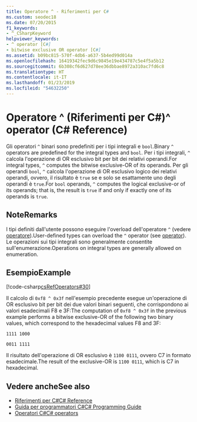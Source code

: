 ```yaml
---
title: Operatore ^ - Riferimenti per C#
ms.custom: seodec18
ms.date: 07/20/2015
f1_keywords:
- ^_CSharpKeyword
helpviewer_keywords:
- ^ operator [C#]
- bitwise exclusive OR operator [C#]
ms.assetid: b09bc815-570f-4db6-a637-5b4ed99d014a
ms.openlocfilehash: 16419342fec9d6c9845e19e434787c5e4f5a5b12
ms.sourcegitcommit: 6b308cf6d627d78ee36dbbae8972a310ac7fd6c8
ms.translationtype: HT
ms.contentlocale: it-IT
ms.lasthandoff: 01/23/2019
ms.locfileid: "54632250"
---
```

# <a name="-operator-c-reference"></a><span data-ttu-id="90e71-102">Operatore ^ (Riferimenti per C#)</span><span class="sxs-lookup"><span data-stu-id="90e71-102">^ operator (C# Reference)</span></span>

<span data-ttu-id="90e71-103">Gli operatori `^` binari sono predefiniti per i tipi integrali e `bool`.</span><span class="sxs-lookup"><span data-stu-id="90e71-103">Binary `^` operators are predefined for the integral types and `bool`.</span></span> <span data-ttu-id="90e71-104">Per i tipi integrali, `^` calcola l'operazione di OR esclusivo bit per bit dei relativi operandi.</span><span class="sxs-lookup"><span data-stu-id="90e71-104">For integral types, `^` computes the bitwise exclusive-OR of its operands.</span></span> <span data-ttu-id="90e71-105">Per gli operandi `bool`, `^` calcola l'operazione di OR esclusivo logico dei relativi operandi, ovvero, il risultato è `true` se e solo se esattamente uno degli operandi è `true`.</span><span class="sxs-lookup"><span data-stu-id="90e71-105">For `bool` operands, `^` computes the logical exclusive-or of its operands; that is, the result is `true` if and only if exactly one of its operands is `true`.</span></span>

## <a name="remarks"></a><span data-ttu-id="90e71-106">Note</span><span class="sxs-lookup"><span data-stu-id="90e71-106">Remarks</span></span>

<span data-ttu-id="90e71-107">I tipi definiti dall'utente possono eseguire l'overload dell'operatore `^` (vedere [operatore](../keywords/operator.md)).</span><span class="sxs-lookup"><span data-stu-id="90e71-107">User-defined types can overload the `^` operator (see [operator](../keywords/operator.md)).</span></span> <span data-ttu-id="90e71-108">Le operazioni sui tipi integrali sono generalmente consentite sull'enumerazione.</span><span class="sxs-lookup"><span data-stu-id="90e71-108">Operations on integral types are generally allowed on enumeration.</span></span>

## <a name="example"></a><span data-ttu-id="90e71-109">Esempio</span><span class="sxs-lookup"><span data-stu-id="90e71-109">Example</span></span>

[!code-csharp[csRefOperators#30](~/samples/snippets/csharp/VS_Snippets_VBCSharp/csrefOperators/CS/csrefOperators.cs#30)]

<span data-ttu-id="90e71-110">Il calcolo di `0xf8 ^ 0x3f` nell'esempio precedente esegue un'operazione di OR esclusivo bit per bit dei due valori binari seguenti, che corrispondono ai valori esadecimali F8 e 3F:</span><span class="sxs-lookup"><span data-stu-id="90e71-110">The computation of `0xf8 ^ 0x3f` in the previous example performs a bitwise exclusive-OR of the following two binary values, which correspond to the hexadecimal values F8 and 3F:</span></span>

`1111 1000`

`0011 1111`

<span data-ttu-id="90e71-111">Il risultato dell'operazione di OR esclusivo è `1100 0111`, ovvero C7 in formato esadecimale.</span><span class="sxs-lookup"><span data-stu-id="90e71-111">The result of the exclusive-OR is `1100 0111`, which is C7 in hexadecimal.</span></span>

## <a name="see-also"></a><span data-ttu-id="90e71-112">Vedere anche</span><span class="sxs-lookup"><span data-stu-id="90e71-112">See also</span></span>

- [<span data-ttu-id="90e71-113">Riferimenti per C#</span><span class="sxs-lookup"><span data-stu-id="90e71-113">C# Reference</span></span>](../index.md)
- [<span data-ttu-id="90e71-114">Guida per programmatori C#</span><span class="sxs-lookup"><span data-stu-id="90e71-114">C# Programming Guide</span></span>](../../programming-guide/index.md)
- [<span data-ttu-id="90e71-115">Operatori C#</span><span class="sxs-lookup"><span data-stu-id="90e71-115">C# operators</span></span>](index.md)
